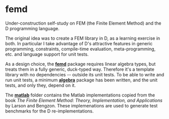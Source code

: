 # femd
Under-construction self-study on
FEM (the Finite Element Method)
and the D programming language.

The original idea was to create a FEM library in D,
as a learning exercise in both.
In particular I take advantage of D's attractive features
in generic programming, constraints, compile-time evaluation, meta-programming, etc.
and language support for unit tests.

As a design choice, the [**femd**](/src/femd/) package requires linear algebra types,
but treats them in a fully generic, duck-typed way.
Therefore it's a template library with no dependencies
-- outside its unit tests.
To be able to write and run unit tests,
a minimum [**algebra**](/src/algebra/) package has been written,
and the unit tests, and only they, depend on it.

The [**matlab**](/matlab/) folder contains the Matlab implementations
copied from the book *The Finite Element Method: Theory, Implementation, and Applications* by Larson and Bengzon.
These implemenations are used to generate test benchmarks for the D re-implementations.
